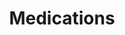 ---
banner:
  content: 'You can set this component to ''display: true'' to show a banner at the
    top of the page.'
  display: false
  heading: This is a place to place urgent information
layout: category
name: medications
owner: FDA
questions:
- are-chloroquine-phosphate-hydroxychloroquine-effective
- are-there-any-vaccines-to-prevent-covid-19
- are-there-any-approved-medicines
- should-i-take-ivermectin
- are-antibiotics-effective
- does-remdesivir-benefit-patients-with-covid-19
- are-there-going-to-be-drug-shortages
- am-i-at-risk-from-taking-fda-approved-drugs-made-in-china
- what-is-fda-doing-to-protect-people-from-fraud
- should-i-trust-ads-for-products-to-prevent-treat-cure-covid-19
- ads-for-covid-treatments-and-cures
- should-i-take-aquarium-chloroquine-phosphate
- will-miracle-mineral-solution-cure-covid-19
title: Medications
---